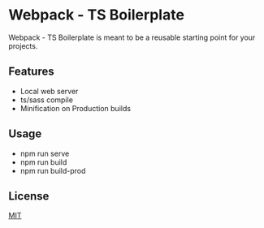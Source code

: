 # Webpack - TS Boilerplate

Webpack - TS Boilerplate is meant to be a reusable starting point for your projects.

## Features

- Local web server
- ts/sass compile
- Minification on Production builds

## Usage

- npm run serve
- npm run build
- npm run build-prod

## License

[MIT](https://choosealicense.com/licenses/mit/)
